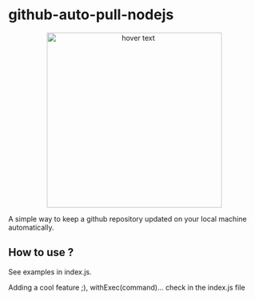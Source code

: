 # github-auto-pull-nodejs
<p align="center">
  <img src="https://cdn.discordapp.com/attachments/813833479098859530/986732028747714610/Github_Auto_Poule.png" width="350" title="hover text">
</p>

A simple way to keep a github repository updated on your local machine automatically.

## How to use ?
See examples in index.js.

Adding a cool feature ;), withExec(command)... check in the index.js file
